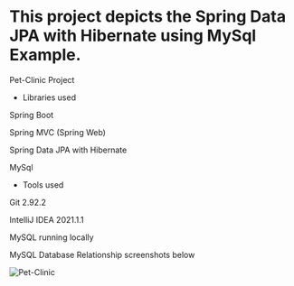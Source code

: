 # This project depicts the Spring Data JPA with Hibernate using MySql Example.

Pet-Clinic Project


- Libraries used

Spring Boot

Spring MVC (Spring Web)

Spring Data JPA with Hibernate

MySql

- Tools used

Git 2.92.2

IntelliJ IDEA 2021.1.1

MySQL running locally

MySQL Database Relationship screenshots below

![Pet-Clinic](https://user-images.githubusercontent.com/74839767/129040717-2bcbbd7b-23b4-4c9a-93a8-5bed528a8de0.PNG)
